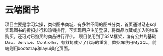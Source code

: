 # 云端图书
项目主要是学习实操，类似图书商城，有多种不同的图书分类，首页通过动态sql实现图书的折扣排行和热销排行，可实现用户注册登录，将商品收藏或加入购物车购买，还可对已购买的商品进行评价。
项目使用到了SSM框架，编有公共的基础Dao、Service、Controller，有效的减少了代码的重复，数据库使用MySQL，前端则用bootstrap和layui美化页面。
